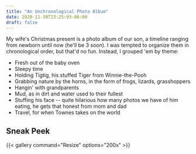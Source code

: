 ```yaml
---
title: "An Unchronological Photo Album"
date: 2020-11-30T23:25:03-06:00
draft: false
---
```


My wife's Christmas present is a photo album of our son, a timeline ranging from newborn until now (he'll be 3 soon). I was tempted to organize them in chronological order, but that'd no fun. Instead, I grouped 'em by theme:

<!--more-->

- Fresh out of the baby oven
- Sleepy time
- Holding Tigtig, his stuffed Tiger from Winnie-the-Pooh
- Grabbing nature by the horns, in the form of frogs, lizards, grasshoppers
- Hangin' with grandparents
- Mud, as in dirt and water used to their fullest
- Stuffing his face -- quite hilarious how many photos we have of him eating, he gets that honest from mom and dad
- Travel, for when Townes takes on the world

## Sneak Peek

{{< gallery 
command="Resize" 
options="200x" >}}
